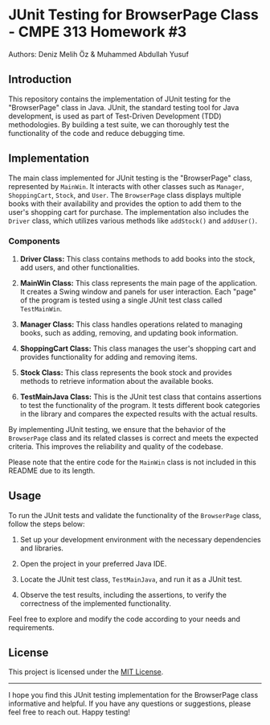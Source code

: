 # JUnit Testing for BrowserPage Class - CMPE 313 Homework #3

Authors: Deniz Melih Öz & Muhammed Abdullah Yusuf

## Introduction

This repository contains the implementation of JUnit testing for the "BrowserPage" class in Java. JUnit, the standard testing tool for Java development, is used as part of Test-Driven Development (TDD) methodologies. By building a test suite, we can thoroughly test the functionality of the code and reduce debugging time.

## Implementation

The main class implemented for JUnit testing is the "BrowserPage" class, represented by `MainWin`. It interacts with other classes such as `Manager`, `ShoppingCart`, `Stock`, and `User`. The `BrowserPage` class displays multiple books with their availability and provides the option to add them to the user's shopping cart for purchase. The implementation also includes the `Driver` class, which utilizes various methods like `addStock()` and `addUser()`.

### Components

1. **Driver Class:** This class contains methods to add books into the stock, add users, and other functionalities.

2. **MainWin Class:** This class represents the main page of the application. It creates a Swing window and panels for user interaction. Each "page" of the program is tested using a single JUnit test class called `TestMainWin`.

3. **Manager Class:** This class handles operations related to managing books, such as adding, removing, and updating book information.

4. **ShoppingCart Class:** This class manages the user's shopping cart and provides functionality for adding and removing items.

5. **Stock Class:** This class represents the book stock and provides methods to retrieve information about the available books.

6. **TestMainJava Class:** This is the JUnit test class that contains assertions to test the functionality of the program. It tests different book categories in the library and compares the expected results with the actual results.

By implementing JUnit testing, we ensure that the behavior of the `BrowserPage` class and its related classes is correct and meets the expected criteria. This improves the reliability and quality of the codebase.

Please note that the entire code for the `MainWin` class is not included in this README due to its length.

## Usage

To run the JUnit tests and validate the functionality of the `BrowserPage` class, follow the steps below:

1. Set up your development environment with the necessary dependencies and libraries.

2. Open the project in your preferred Java IDE.

3. Locate the JUnit test class, `TestMainJava`, and run it as a JUnit test.

4. Observe the test results, including the assertions, to verify the correctness of the implemented functionality.

Feel free to explore and modify the code according to your needs and requirements.

## License

This project is licensed under the [MIT License](LICENSE).

---

I hope you find this JUnit testing implementation for the BrowserPage class informative and helpful. If you have any questions or suggestions, please feel free to reach out. Happy testing!
